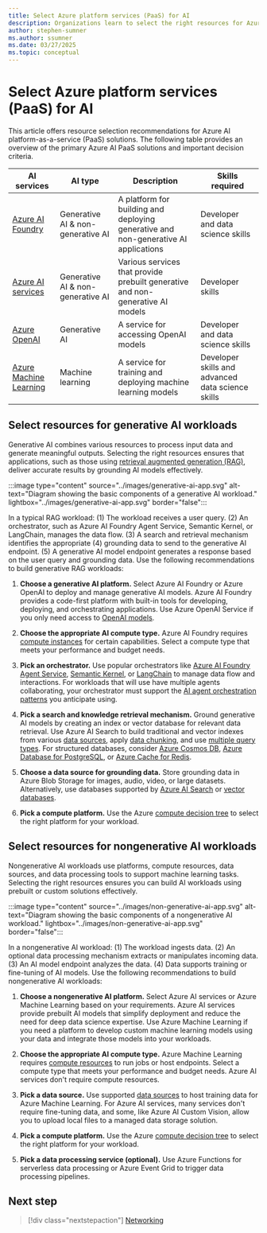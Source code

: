 ```yaml
---
title: Select Azure platform services (PaaS) for AI
description: Organizations learn to select the right resources for Azure AI workloads with recommendations and best practices.
author: stephen-sumner
ms.author: ssumner
ms.date: 03/27/2025
ms.topic: conceptual
---
```


# Select Azure platform services (PaaS) for AI

This article offers resource selection recommendations for Azure AI platform-as-a-service (PaaS) solutions. The following table provides an overview of the primary Azure AI PaaS solutions and important decision criteria.

| AI services | AI type | Description | Skills required |
|---------|------------|---------| --- |
| [Azure AI Foundry](/azure/ai-foundry/what-is-azure-ai-foundry) | Generative AI & non-generative AI | A platform for building and deploying generative and non-generative AI applications | Developer and data science skills |
| [Azure AI services](/azure/ai-services/what-are-ai-services) | Generative AI & non-generative AI | Various services that provide prebuilt generative and non-generative AI models | Developer skills |
| [Azure OpenAI](/azure/ai-services/openai/) | Generative AI | A service for accessing OpenAI models | Developer and data science skills |
| [Azure Machine Learning](/azure/machine-learning/overview-what-is-azure-machine-learning) | Machine learning | A service for training and deploying machine learning models | Developer skills and advanced data science skills |

## Select resources for generative AI workloads

Generative AI combines various resources to process input data and generate meaningful outputs. Selecting the right resources ensures that applications, such as those using [retrieval augmented generation (RAG)](/azure/architecture/ai-ml/guide/rag/rag-solution-design-and-evaluation-guide), deliver accurate results by grounding AI models effectively.

:::image type="content" source="../images/generative-ai-app.svg" alt-text="Diagram showing the basic components of a generative AI workload." lightbox="../images/generative-ai-app.svg" border="false":::

In a typical RAG workload: (1) The workload receives a user query. (2) An orchestrator, such as Azure AI Foundry Agent Service, Semantic Kernel, or LangChain, manages the data flow. (3) A search and retrieval mechanism identifies the appropriate (4) grounding data to send to the generative AI endpoint. (5) A generative AI model endpoint generates a response based on the user query and grounding data. Use the following recommendations to build generative RAG workloads:

1. **Choose a generative AI platform.** Select Azure AI Foundry or Azure OpenAI to deploy and manage generative AI models. Azure AI Foundry provides a code-first platform with built-in tools for developing, deploying, and orchestrating applications. Use Azure OpenAI Service if you only need access to [OpenAI models](/azure/ai-services/openai/concepts/models).

1. **Choose the appropriate AI compute type.** Azure AI Foundry requires [compute instances](/azure/ai-studio/how-to/create-manage-compute) for certain capabilities. Select a compute type that meets your performance and budget needs.

1. **Pick an orchestrator.** Use popular orchestrators like [Azure AI Foundry Agent Service](/azure/ai-foundry/agents/overview), [Semantic Kernel](/semantic-kernel/overview/), or [LangChain](https://python.langchain.com/v0.2/docs/integrations/platforms/microsoft/) to manage data flow and interactions. For workloads that will use have multiple agents collaborating, your orchestrator must support the [AI agent orchestration patterns](/azure/architecture/ai-ml/guide/ai-agent-design-patterns) you anticipate using.

1. **Pick a search and knowledge retrieval mechanism.** Ground generative AI models by creating an index or vector database for relevant data retrieval. Use Azure AI Search to build traditional and vector indexes from various [data sources](/azure/search/search-indexer-overview#supported-data-sources), apply [data chunking](/azure/search/vector-search-integrated-vectorization), and use [multiple query types](/azure/search/search-query-overview#types-of-queries). For structured databases, consider [Azure Cosmos DB](/azure/cosmos-db/vector-database), [Azure Database for PostgreSQL](/azure/postgresql/flexible-server/how-to-use-pgvector), or [Azure Cache for Redis](/azure/azure-cache-for-redis/cache-overview-vector-similarity).

1. **Choose a data source for grounding data.** Store grounding data in Azure Blob Storage for images, audio, video, or large datasets. Alternatively, use databases supported by [Azure AI Search](/azure/search/search-indexer-overview#supported-data-sources) or [vector databases](/dotnet/ai/conceptual/vector-databases#available-vector-database-solutions).

1. **Pick a compute platform.** Use the Azure [compute decision tree](/azure/architecture/guide/technology-choices/compute-decision-tree) to select the right platform for your workload.

## Select resources for nongenerative AI workloads

Nongenerative AI workloads use platforms, compute resources, data sources, and data processing tools to support machine learning tasks. Selecting the right resources ensures you can build AI workloads using prebuilt or custom solutions effectively.

:::image type="content" source="../images/non-generative-ai-app.svg" alt-text="Diagram showing the basic components of a nongenerative AI workload." lightbox="../images/non-generative-ai-app.svg" border="false":::

In a nongenerative AI workload: (1) The workload ingests data. (2) An optional data processing mechanism extracts or manipulates incoming data. (3) An AI model endpoint analyzes the data. (4) Data supports training or fine-tuning of AI models. Use the following recommendations to build nongenerative AI workloads:

1. **Choose a nongenerative AI platform.** Select Azure AI services or Azure Machine Learning based on your requirements. Azure AI services provide prebuilt AI models that simplify deployment and reduce the need for deep data science expertise. Use Azure Machine Learning if you need a platform to develop custom machine learning models using your data and integrate those models into your workloads.

1. **Choose the appropriate AI compute type.** Azure Machine Learning requires [compute resources](/azure/machine-learning/concept-azure-machine-learning-v2) to run jobs or host endpoints. Select a compute type that meets your performance and budget needs. Azure AI services don't require compute resources.

1. **Pick a data source.** Use supported [data sources](/azure/machine-learning/how-to-access-data#supported-data-storage-service-types) to host training data for Azure Machine Learning. For Azure AI services, many services don't require fine-tuning data, and some, like Azure AI Custom Vision, allow you to upload local files to a managed data storage solution.

1. **Pick a compute platform.** Use the Azure [compute decision tree](/azure/architecture/guide/technology-choices/compute-decision-tree) to select the right platform for your workload.

1. **Pick a data processing service (optional).** Use Azure Functions for serverless data processing or Azure Event Grid to trigger data processing pipelines.

## Next step

> [!div class="nextstepaction"]
> [Networking](../platform/networking.md)
